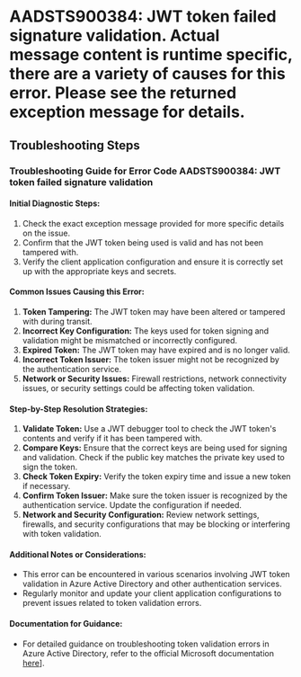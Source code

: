 
# AADSTS900384: JWT token failed signature validation. Actual message content is runtime specific, there are a variety of causes for this error. Please see the returned exception message for details.


## Troubleshooting Steps
### Troubleshooting Guide for Error Code AADSTS900384: JWT token failed signature validation

#### Initial Diagnostic Steps:
1. Check the exact exception message provided for more specific details on the issue.
2. Confirm that the JWT token being used is valid and has not been tampered with.
3. Verify the client application configuration and ensure it is correctly set up with the appropriate keys and secrets.

#### Common Issues Causing this Error:
1. **Token Tampering:** The JWT token may have been altered or tampered with during transit.
2. **Incorrect Key Configuration:** The keys used for token signing and validation might be mismatched or incorrectly configured.
3. **Expired Token:** The JWT token may have expired and is no longer valid.
4. **Incorrect Token Issuer:** The token issuer might not be recognized by the authentication service.
5. **Network or Security Issues:** Firewall restrictions, network connectivity issues, or security settings could be affecting token validation.

#### Step-by-Step Resolution Strategies:
1. **Validate Token:** Use a JWT debugger tool to check the JWT token's contents and verify if it has been tampered with.
2. **Compare Keys:** Ensure that the correct keys are being used for signing and validation. Check if the public key matches the private key used to sign the token.
3. **Check Token Expiry:** Verify the token expiry time and issue a new token if necessary.
4. **Confirm Token Issuer:** Make sure the token issuer is recognized by the authentication service. Update the configuration if needed.
5. **Network and Security Configuration:** Review network settings, firewalls, and security configurations that may be blocking or interfering with token validation.

#### Additional Notes or Considerations:
- This error can be encountered in various scenarios involving JWT token validation in Azure Active Directory and other authentication services.
- Regularly monitor and update your client application configurations to prevent issues related to token validation errors.

#### Documentation for Guidance:
- For detailed guidance on troubleshooting token validation errors in Azure Active Directory, refer to the official Microsoft documentation [here](https://docs.microsoft.com/en-us/azure/active-directory/develop/access-tokens#validating-tokens)].